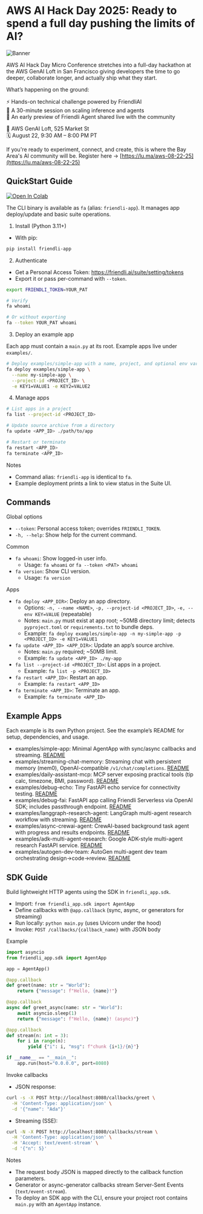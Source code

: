 # AWS AI Hack Day 2025: Ready to spend a full day pushing the limits of AI?

![Banner](assets/banner.jpg)

AWS AI Hack Day Micro Conference stretches into a full-day hackathon at the AWS GenAI Loft in San
Francisco giving developers the time to go deeper, collaborate longer, and actually ship what they
start.

What’s happening on the ground:

⚡ Hands-on technical challenge powered by FriendliAI \
🧠 A 30-minute session on scaling inference and agents \
👀 An early preview of Friendli Agent shared live with the community

📍 AWS GenAI Loft, 525 Market St \
🗓️ August 22, 9:30 AM – 8:00 PM PT

If you're ready to experiment, connect, and create, this is where the Bay Area's AI community will
be. Register here → [https://lu.ma/aws-08-22-25](https://lu.ma/aws-08-22-25)

## QuickStart Guide

<a target="_blank" href="https://colab.research.google.com/github/friendliai/aws-hackday-micro/blob/main/examples/notebook/0822-hackday.ipynb">
  <img src="https://colab.research.google.com/assets/colab-badge.svg" alt="Open In Colab"/>
</a>

The CLI binary is available as `fa` (alias: `friendli-app`). It manages app deploy/update and basic
suite operations.

1. Install (Python 3.11+)

- With pip:

```bash
pip install friendli-app
```

2. Authenticate

- Get a Personal Access Token: <https://friendli.ai/suite/setting/tokens>
- Export it or pass per-command with `--token`.

```bash
export FRIENDLI_TOKEN=YOUR_PAT

# Verify
fa whoami

# Or without exporting
fa --token YOUR_PAT whoami
```

3. Deploy an example app

Each app must contain a `main.py` at its root. Example apps live under `examples/`.

```bash
# Deploy examples/simple-app with a name, project, and optional env vars
fa deploy examples/simple-app \
  --name my-simple-app \
  --project-id <PROJECT_ID> \
  -e KEY1=VALUE1 -e KEY2=VALUE2
```

4. Manage apps

```bash
# List apps in a project
fa list --project-id <PROJECT_ID>

# Update source archive from a directory
fa update <APP_ID> ./path/to/app

# Restart or terminate
fa restart <APP_ID>
fa terminate <APP_ID>
```

Notes

- Command alias: `friendli-app` is identical to `fa`.
- Example deployment prints a link to view status in the Suite UI.

## Commands

Global options

- `--token`: Personal access token; overrides `FRIENDLI_TOKEN`.
- `-h, --help`: Show help for the current command.

Common

- `fa whoami`: Show logged-in user info.
  - Usage: `fa whoami` or `fa --token <PAT> whoami`
- `fa version`: Show CLI version.
  - Usage: `fa version`

Apps

- `fa deploy <APP_DIR>`: Deploy an app directory.
  - Options: `-n, --name <NAME>`, `-p, --project-id <PROJECT_ID>`, `-e, --env KEY=VALUE`
    (repeatable)
  - Notes: `main.py` must exist at app root; ~50MB directory limit; detects `pyproject.toml` or
    `requirements.txt` to bundle deps.
  - Example: `fa deploy examples/simple-app -n my-simple-app -p <PROJECT_ID> -e KEY1=VALUE1`
- `fa update <APP_ID> <APP_DIR>`: Update an app’s source archive.
  - Notes: `main.py` required; ~50MB limit.
  - Example: `fa update <APP_ID> ./my-app`
- `fa list --project-id <PROJECT_ID>`: List apps in a project.
  - Example: `fa list -p <PROJECT_ID>`
- `fa restart <APP_ID>`: Restart an app.
  - Example: `fa restart <APP_ID>`
- `fa terminate <APP_ID>`: Terminate an app.
  - Example: `fa terminate <APP_ID>`

## Example Apps

Each example is its own Python project. See the example’s README for setup, dependencies, and usage.

- examples/simple-app: Minimal AgentApp with sync/async callbacks and streaming.
  [README](examples/simple-app/README.md)
- examples/streaming-chat-memory: Streaming chat with persistent memory (mem0), OpenAI-compatible
  `/v1/chat/completions`. [README](examples/streaming-chat-memory/README.md)
- examples/daily-assistant-mcp: MCP server exposing practical tools (tip calc, timezone, BMI,
  password). [README](examples/daily-assistant-mcp/README.md)
- examples/debug-echo: Tiny FastAPI echo service for connectivity testing.
  [README](examples/debug-echo/README.md)
- examples/debug-fai: FastAPI app calling Friendli Serverless via OpenAI SDK; includes passthrough
  endpoint. [README](examples/debug-fai/README.md)
- examples/langgraph-research-agent: LangGraph multi-agent research workflow with streaming.
  [README](examples/langgraph-research-agent/README.md)
- examples/async-crewai-agent: CrewAI-based background task agent with progress and results
  endpoints. [README](examples/async-crewai-agent/README.md)
- examples/adk-multi-agent-research: Google ADK-style multi-agent research FastAPI service.
  [README](examples/adk-multi-agent-research/README.md)
- examples/autogen-dev-team: AutoGen multi-agent dev team orchestrating design→code→review.
  [README](examples/autogen-dev-team/README.md)

## SDK Guide

Build lightweight HTTP agents using the SDK in `friendli_app.sdk`.

- Import: `from friendli_app.sdk import AgentApp`
- Define callbacks with `@app.callback` (sync, async, or generators for streaming)
- Run locally: `python main.py` (uses Uvicorn under the hood)
- Invoke: `POST /callbacks/{callback_name}` with JSON body

Example

```python
import asyncio
from friendli_app.sdk import AgentApp

app = AgentApp()

@app.callback
def greet(name: str = "World"):
    return {"message": f"Hello, {name}!"}

@app.callback
async def greet_async(name: str = "World"):
    await asyncio.sleep(1)
    return {"message": f"Hello, {name}! (async)"}

@app.callback
def stream(n: int = 3):
    for i in range(n):
        yield {"i": i, "msg": f"chunk {i+1}/{n}"}

if __name__ == "__main__":
    app.run(host="0.0.0.0", port=8080)
```

Invoke callbacks

- JSON response:

```bash
curl -s -X POST http://localhost:8080/callbacks/greet \
  -H 'Content-Type: application/json' \
  -d '{"name": "Ada"}'
```

- Streaming (SSE):

```bash
curl -N -X POST http://localhost:8080/callbacks/stream \
  -H 'Content-Type: application/json' \
  -H 'Accept: text/event-stream' \
  -d '{"n": 5}'
```

Notes

- The request body JSON is mapped directly to the callback function parameters.
- Generator or async-generator callbacks stream Server-Sent Events (`text/event-stream`).
- To deploy an SDK app with the CLI, ensure your project root contains `main.py` with an `AgentApp`
  instance.
